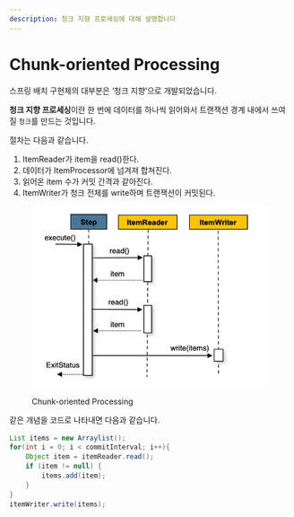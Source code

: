 ```yaml
---
description: 청크 지향 프로세싱에 대해 설명합니다
---
```


# Chunk-oriented Processing

스프링 배치 구현체의 대부분은 ‘청크 지향’으로 개발되었습니다.

**청크 지향 프로세싱**이란 한 번에 데이터를 하나씩 읽어와서 트랜잭션 경계 내에서 쓰여질 `청크`를 만드는 것입니다.

절차는 다음과 같습니다.

1. ItemReader가 item을 read()한다.
2. 데이터가 ItemProcessor에 넘겨져 합쳐진다.
3. 읽어온 item 수가 커밋 간격과 같아진다.
4. ItemWriter가 청크 전체를 write하며 트랜잭션이 커밋된다.

<figure><img src="../../.gitbook/assets/image (11).png" alt=""><figcaption><p>Chunk-oriented Processing</p></figcaption></figure>

같은 개념을 코드로 나타내면 다음과 같습니다.

```java
List items = new Arraylist();
for(int i = 0; i < commitInterval; i++){
    Object item = itemReader.read();
    if (item != null) {
        items.add(item);
    }
}
itemWriter.write(items);
```
